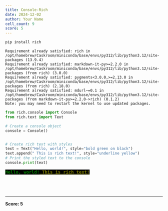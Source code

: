 ```yaml
---
title: Console-Rich
date: 2024-12-02
author: Your Name
cell_count: 9
score: 5
---
```


```python
pip install rich

```

    Requirement already satisfied: rich in /opt/homebrew/Caskroom/miniconda/base/envs/py312/lib/python3.12/site-packages (13.9.4)
    Requirement already satisfied: markdown-it-py>=2.2.0 in /opt/homebrew/Caskroom/miniconda/base/envs/py312/lib/python3.12/site-packages (from rich) (3.0.0)
    Requirement already satisfied: pygments<3.0.0,>=2.13.0 in /opt/homebrew/Caskroom/miniconda/base/envs/py312/lib/python3.12/site-packages (from rich) (2.18.0)
    Requirement already satisfied: mdurl~=0.1 in /opt/homebrew/Caskroom/miniconda/base/envs/py312/lib/python3.12/site-packages (from markdown-it-py>=2.2.0->rich) (0.1.2)
    Note: you may need to restart the kernel to use updated packages.



```python
from rich.console import Console
from rich.text import Text
```


```python
# Create a console object
console = Console()
```


```python

```


```python
# Create rich text with styles
text = Text("Hello, world!", style="bold green on black")
text.append(" This is rich text!", style="underline yellow")
# Print the styled text to the console
console.print(text)
```


<pre style="white-space:pre;overflow-x:auto;line-height:normal;font-family:Menlo,'DejaVu Sans Mono',consolas,'Courier New',monospace"><span style="color: #008000; text-decoration-color: #008000; background-color: #000000; font-weight: bold">Hello, world!</span><span style="color: #808000; text-decoration-color: #808000; background-color: #000000; font-weight: bold; text-decoration: underline"> This is rich text!</span>
</pre>




```python

```


```python

```


```python


```


```python

```


---
**Score: 5**
